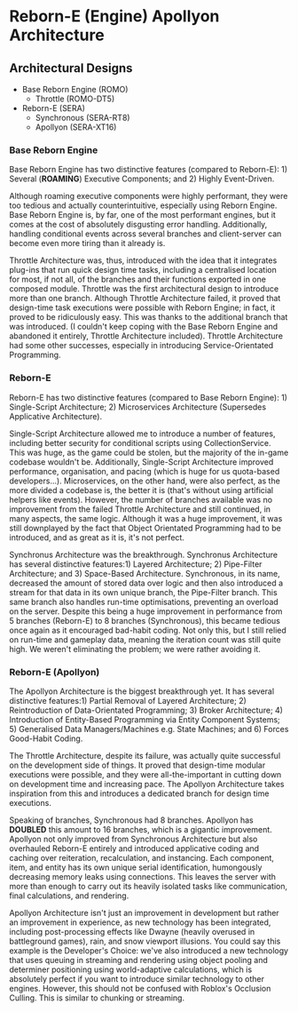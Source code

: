 # Reborn-E (Engine) Apollyon Architecture

## Architectural Designs
- Base Reborn Engine (ROMO)
  - Throttle (ROMO-DT5)
- Reborn-E (SERA)
  - Synchronous (SERA-RT8)
  - Apollyon (SERA-XT16)

### Base Reborn Engine
Base Reborn Engine has two distinctive features (compared to Reborn-E): 1) Several (**ROAMING**) Executive Components; and 2) Highly Event-Driven. 

Although roaming executive components were highly performant, they were too tedious and actually counterintuitive, especially using Reborn Engine. Base Reborn Engine is, by far, one of the most performant engines, but it comes at the cost of absolutely disgusting error handling. Additionally, handling conditional events across several branches and client-server can become even more tiring than it already is. 

Throttle Architecture was, thus, introduced with the idea that it integrates plug-ins that run quick design time tasks, including a centralised location for most, if not all, of the branches and their functions exported in one composed module. Throttle was the first architectural design to introduce more than one branch. Although Throttle Architecture failed, it proved that design-time task executions were possible with Reborn Engine; in fact, it proved to be ridiculously easy. This was thanks to the additional branch that was introduced. (I couldn't keep coping with the Base Reborn Engine and abandoned it entirely, Throttle Architecture included). Throttle Architecture had some other successes, especially in introducing Service-Orientated Programming. 

### Reborn-E
Reborn-E has two distinctive features (compared to Base Reborn Engine): 1) Single-Script Architecture; 2) Microservices Architecture (Supersedes Applicative Architecture).

Single-Script Architecture allowed me to introduce a number of features, including better security for conditional scripts using CollectionService. This was huge, as the game could be stolen, but the majority of the in-game codebase wouldn't be. Additionally, Single-Script Architecture improved performance, organisation, and pacing (which is huge for us quota-based developers...). Microservices, on the other hand, were also perfect, as the more divided a codebase is, the better it is (that's without using artificial helpers like events). However, the number of branches available was no improvement from the failed Throttle Architecture and still continued, in many aspects, the same logic. Although it was a huge improvement, it was still downplayed by the fact that Object Orientated Programming had to be introduced, and as great as it is, it's not perfect. 

Synchronus Architecture was the breakthrough. Synchronus Architecture has several distinctive features:1) Layered Architecture; 2) Pipe-Filter Architecture; and 3) Space-Based Architecture. Synchronous, in its name, decreased the amount of stored data over logic and then also introduced a stream for that data in its own unique branch, the Pipe-Filter branch. This same branch also handles run-time optimisations, preventing an overload on the server. Despite this being a huge improvement in performance from 5 branches (Reborn-E) to 8 branches (Synchronous), this became tedious once again as it encouraged bad-habit coding. Not only this, but I still relied on run-time and gameplay data, meaning the iteration count was still quite high. We weren't eliminating the problem; we were rather avoiding it. 

### Reborn-E (Apollyon)
The Apollyon Architecture is the biggest breakthrough yet. It has several distinctive features:1) Partial Removal of Layered Architecture; 2) Reintroduction of Data-Orientated Programming; 3) Broker Architecture; 4) Introduction of Entity-Based Programming via Entity Component Systems; 5) Generalised Data Managers/Machines e.g. State Machines; and 6) Forces Good-Habit Coding. 

The Throttle Architecture, despite its failure, was actually quite successful on the development side of things. It proved that design-time modular executions were possible, and they were all-the-important in cutting down on development time and increasing pace. The Apollyon Architecture takes inspiration from this and introduces a dedicated branch for design time executions.

Speaking of branches, Synchronous had 8 branches. Apollyon has **DOUBLED** this amount to 16 branches, which is a gigantic improvement. Apollyon not only improved from Synchronous Architecture but also overhauled Reborn-E entirely and introduced applicative coding and caching over reiteration, recalculation, and instancing. Each component, item, and entity has its own unique serial identification, humongously decreasing memory leaks using connections. This leaves the server with more than enough to carry out its heavily isolated tasks like communication, final calculations, and rendering. 

Apollyon Architecture isn't just an improvement in development but rather an improvement in experience, as new technology has been integrated, including post-processing effects like Dwayne (heavily overused in battleground games), rain, and snow viewport illusions. You could say this example is the Developer's Choice: we've also introduced a new technology that uses queuing in streaming and rendering using object pooling and determiner positioning using world-adaptive calculations, which is absolutely perfect if you want to introduce similar technology to other engines. However, this should not be confused with Roblox's Occlusion Culling. This is similar to chunking or streaming. 
